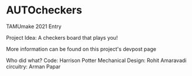 # AUTOcheckers
TAMUmake 2021 Entry

Project Idea: A checkers board that plays you!

More information can be found on this project's devpost page

Who did what?
Code: Harrison Potter
Mechanical Design: Rohit Amaravadi
circuitry: Arman Papar
